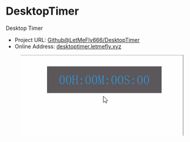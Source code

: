 # DesktopTimer

Desktop Timer

+ Project URL: [Github@LetMeFly666/DesktopTimer](https://github.com/LetMeFly666/DesktopTimer)
+ Online Address: [desktoptimer.letmefly.xyz](https://desktoptimer.letmefly.xyz/)

<center><img src="demo.gif"></center>
